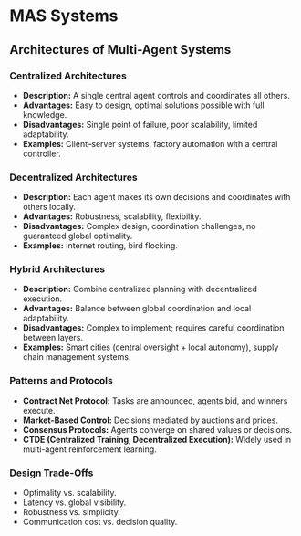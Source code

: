 # MAS Systems

## Architectures of Multi-Agent Systems

### Centralized Architectures

* **Description:** A single central agent controls and coordinates all others.
* **Advantages:** Easy to design, optimal solutions possible with full knowledge.
* **Disadvantages:** Single point of failure, poor scalability, limited adaptability.
* **Examples:** Client–server systems, factory automation with a central controller.

### Decentralized Architectures

* **Description:** Each agent makes its own decisions and coordinates with others locally.
* **Advantages:** Robustness, scalability, flexibility.
* **Disadvantages:** Complex design, coordination challenges, no guaranteed global optimality.
* **Examples:** Internet routing, bird flocking.

### Hybrid Architectures

* **Description:** Combine centralized planning with decentralized execution.
* **Advantages:** Balance between global coordination and local adaptability.
* **Disadvantages:** Complex to implement; requires careful coordination between layers.
* **Examples:** Smart cities (central oversight + local autonomy), supply chain management systems.

### Patterns and Protocols

* **Contract Net Protocol:** Tasks are announced, agents bid, and winners execute.
* **Market-Based Control:** Decisions mediated by auctions and prices.
* **Consensus Protocols:** Agents converge on shared values or decisions.
* **CTDE (Centralized Training, Decentralized Execution):** Widely used in multi-agent reinforcement learning.

### Design Trade-Offs

* Optimality vs. scalability.
* Latency vs. global visibility.
* Robustness vs. simplicity.
* Communication cost vs. decision quality.

